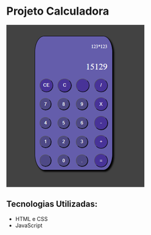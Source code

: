 <h1>Projeto Calculadora</h1>
<img src="img/calculadora.png" alt="calculadora"/>
<h2>Tecnologias Utilizadas:</h2>
<ul>
  <li>HTML e CSS </li>
  <li>JavaScript</li>  
</ul>
